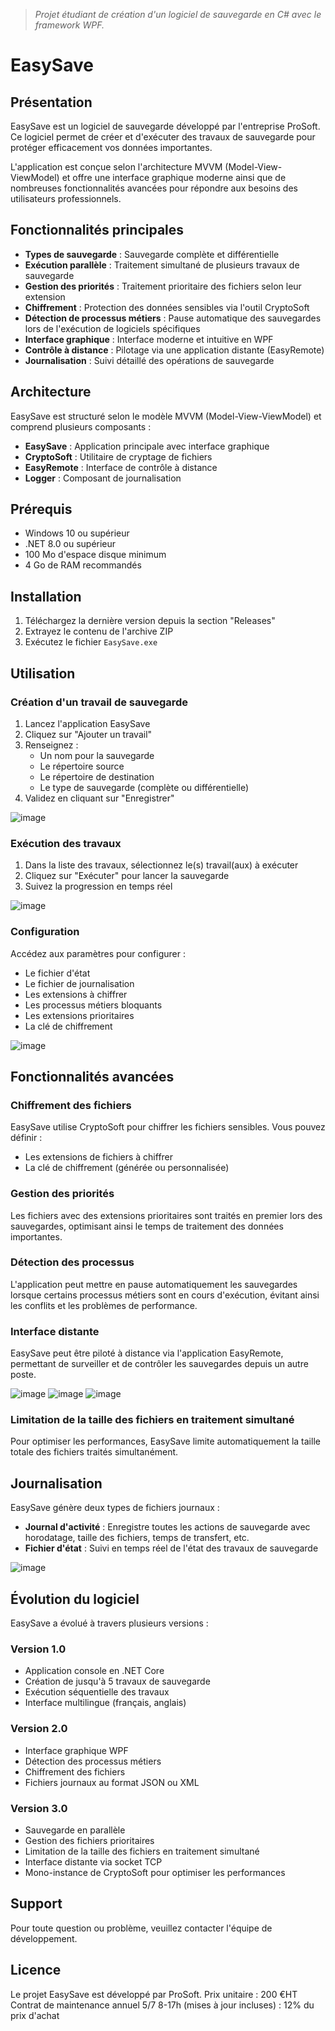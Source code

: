 > *Projet étudiant de création d'un logiciel de sauvegarde en C# avec le framework WPF.*

# EasySave

## Présentation

EasySave est un logiciel de sauvegarde développé par l'entreprise ProSoft. Ce logiciel permet de créer et d'exécuter des travaux de sauvegarde pour protéger efficacement vos données importantes.

L'application est conçue selon l'architecture MVVM (Model-View-ViewModel) et offre une interface graphique moderne ainsi que de nombreuses fonctionnalités avancées pour répondre aux besoins des utilisateurs professionnels.

## Fonctionnalités principales

-   **Types de sauvegarde** : Sauvegarde complète et différentielle
-   **Exécution parallèle** : Traitement simultané de plusieurs travaux de sauvegarde
-   **Gestion des priorités** : Traitement prioritaire des fichiers selon leur extension
-   **Chiffrement** : Protection des données sensibles via l'outil CryptoSoft
-   **Détection de processus métiers** : Pause automatique des sauvegardes lors de l'exécution de logiciels spécifiques
-   **Interface graphique** : Interface moderne et intuitive en WPF
-   **Contrôle à distance** : Pilotage via une application distante (EasyRemote)
-   **Journalisation** : Suivi détaillé des opérations de sauvegarde

## Architecture

EasySave est structuré selon le modèle MVVM (Model-View-ViewModel) et comprend plusieurs composants :

-   **EasySave** : Application principale avec interface graphique
-   **CryptoSoft** : Utilitaire de cryptage de fichiers
-   **EasyRemote** : Interface de contrôle à distance
-   **Logger** : Composant de journalisation

## Prérequis

-   Windows 10 ou supérieur
-   .NET 8.0 ou supérieur
-   100 Mo d'espace disque minimum
-   4 Go de RAM recommandés

## Installation

1. Téléchargez la dernière version depuis la section "Releases"
2. Extrayez le contenu de l'archive ZIP
3. Exécutez le fichier `EasySave.exe`

## Utilisation

### Création d'un travail de sauvegarde

1. Lancez l'application EasySave
2. Cliquez sur "Ajouter un travail"
3. Renseignez :
    - Un nom pour la sauvegarde
    - Le répertoire source
    - Le répertoire de destination
    - Le type de sauvegarde (complète ou différentielle)
4. Validez en cliquant sur "Enregistrer"

![image](https://github.com/user-attachments/assets/dba8de35-ea8c-4fc1-b370-7b11d640cd55)

### Exécution des travaux

1. Dans la liste des travaux, sélectionnez le(s) travail(aux) à exécuter
2. Cliquez sur "Exécuter" pour lancer la sauvegarde
3. Suivez la progression en temps réel

![image](https://github.com/user-attachments/assets/1d6dbc1f-d6c8-4fe0-95ff-e96e916f16b3)

### Configuration

Accédez aux paramètres pour configurer :

-   Le fichier d'état
-   Le fichier de journalisation
-   Les extensions à chiffrer
-   Les processus métiers bloquants
-   Les extensions prioritaires
-   La clé de chiffrement

![image](https://github.com/user-attachments/assets/6766fede-f34f-4f3e-8efb-15b40d2f795e)

## Fonctionnalités avancées

### Chiffrement des fichiers

EasySave utilise CryptoSoft pour chiffrer les fichiers sensibles. Vous pouvez définir :

-   Les extensions de fichiers à chiffrer
-   La clé de chiffrement (générée ou personnalisée)

### Gestion des priorités

Les fichiers avec des extensions prioritaires sont traités en premier lors des sauvegardes, optimisant ainsi le temps de traitement des données importantes.

### Détection des processus

L'application peut mettre en pause automatiquement les sauvegardes lorsque certains processus métiers sont en cours d'exécution, évitant ainsi les conflits et les problèmes de performance.

### Interface distante

EasySave peut être piloté à distance via l'application EasyRemote, permettant de surveiller et de contrôler les sauvegardes depuis un autre poste.

![image](https://github.com/user-attachments/assets/d45d2a69-cf16-4ab3-a762-9376d232c390)
![image](https://github.com/user-attachments/assets/6f9cb555-2ef4-4f9a-93b1-fda9efe5dfb1)
![image](https://github.com/user-attachments/assets/8ed7d4b8-124a-46a2-b5d1-3591a85676dd)

### Limitation de la taille des fichiers en traitement simultané

Pour optimiser les performances, EasySave limite automatiquement la taille totale des fichiers traités simultanément.

## Journalisation

EasySave génère deux types de fichiers journaux :

-   **Journal d'activité** : Enregistre toutes les actions de sauvegarde avec horodatage, taille des fichiers, temps de transfert, etc.
-   **Fichier d'état** : Suivi en temps réel de l'état des travaux de sauvegarde

![image](https://github.com/user-attachments/assets/d0ac1ba4-4171-4696-9c9b-380b4018cb5a)

## Évolution du logiciel

EasySave a évolué à travers plusieurs versions :

### Version 1.0

-   Application console en .NET Core
-   Création de jusqu'à 5 travaux de sauvegarde
-   Exécution séquentielle des travaux
-   Interface multilingue (français, anglais)

### Version 2.0

-   Interface graphique WPF
-   Détection des processus métiers
-   Chiffrement des fichiers
-   Fichiers journaux au format JSON ou XML

### Version 3.0

-   Sauvegarde en parallèle
-   Gestion des fichiers prioritaires
-   Limitation de la taille des fichiers en traitement simultané
-   Interface distante via socket TCP
-   Mono-instance de CryptoSoft pour optimiser les performances

## Support

Pour toute question ou problème, veuillez contacter l'équipe de développement.

## Licence

Le projet EasySave est développé par ProSoft.
Prix unitaire : 200 €HT
Contrat de maintenance annuel 5/7 8-17h (mises à jour incluses) : 12% du prix d'achat
